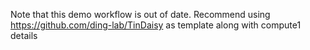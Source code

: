Note that this demo workflow is out of date.  Recommend using https://github.com/ding-lab/TinDaisy
as template along with compute1 details 
